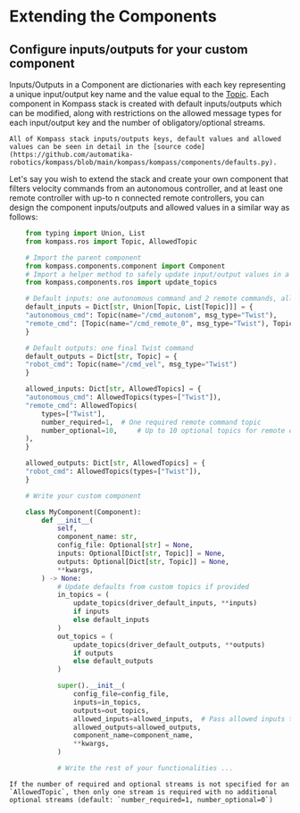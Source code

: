 
# Extending the Components

## Configure inputs/outputs for your custom component

Inputs/Outputs in a Component are dictionaries with each key representing a unique input/output key name and the value equal to the [Topic](./advanced_conf/topics.md). Each component in Kompass stack is created with default inputs/outputs which can be modified, along with restrictions on the allowed message types for each input/output key and the number of obligatory/optional streams.

```{seealso}
All of Kompass stack inputs/outputs keys, default values and allowed values can be seen in detail in the [source code](https://github.com/automatika-robotics/kompass/blob/main/kompass/kompass/components/defaults.py).
```

Let's say you wish to extend the stack and create your own component that filters velocity commands from an autonomous controller, and at least one remote controller with up-to n connected remote controllers, you can design the component inputs/outputs and allowed values in a similar way as follows:



```python
    from typing import Union, List
    from kompass.ros import Topic, AllowedTopic

    # Import the parent component
    from kompass.components.component import Component
    # Import a helper method to safely update input/output values in a component
    from kompass.components.ros import update_topics

    # Default inputs: one autonomous command and 2 remote commands, all of type Twist
    default_inputs = Dict[str, Union[Topic, List[Topic]]] = {
    "autonomous_cmd": Topic(name="/cmd_autonom", msg_type="Twist"),
    "remote_cmd": [Topic(name="/cmd_remote_0", msg_type="Twist"), Topic(name="/cmd_remote_1", msg_type="Twist")],
    }

    # Default outputs: one final Twist command
    default_outputs = Dict[str, Topic] = {
    "robot_cmd": Topic(name="/cmd_vel", msg_type="Twist")
    }

    allowed_inputs: Dict[str, AllowedTopics] = {
    "autonomous_cmd": AllowedTopics(types=["Twist"]),
    "remote_cmd": AllowedTopics(
        types=["Twist"],
        number_required=1,  # One required remote command topic
        number_optional=10,     # Up to 10 optional topics for remote commands
    ),
    }

    allowed_outputs: Dict[str, AllowedTopics] = {
    "robot_cmd": AllowedTopics(types=["Twist"]),
    }

    # Write your custom component

    class MyComponent(Component):
        def __init__(
            self,
            component_name: str,
            config_file: Optional[str] = None,
            inputs: Optional[Dict[str, Topic]] = None,
            outputs: Optional[Dict[str, Topic]] = None,
            **kwargs,
        ) -> None:
            # Update defaults from custom topics if provided
            in_topics = (
                update_topics(driver_default_inputs, **inputs)
                if inputs
                else default_inputs
            )
            out_topics = (
                update_topics(driver_default_outputs, **outputs)
                if outputs
                else default_outputs
            )

            super().__init__(
                config_file=config_file,
                inputs=in_topics,
                outputs=out_topics,
                allowed_inputs=allowed_inputs,  # Pass allowed inputs to the component
                allowed_outputs=allowed_outputs,
                component_name=component_name,
                **kwargs,
            )

            # Write the rest of your functionalities ...
```

```{tip}
If the number of required and optional streams is not specified for an `AllowedTopic`, then only one stream is required with no additional optional streams (default: `number_required=1, number_optional=0`)
```
